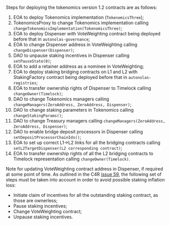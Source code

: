 Steps for deploying the tokenomics version 1.2 contracts are as follows:

1. EOA to deploy Tokenomics implementation (`TokenomicsThree`);
2. TokenomicsProxy to change Tokenomics implementation calling `changeTokenomicsImplementation(TokenomicsThree)`;
3. EOA to deploy Dispenser with VoteWeighting contract being deployed before that in `autonolas-governance`;
4. EOA to change Dispenser address in VoteWeighting calling `changeDispenser(Dispenser)`;
5. DAO to unpause staking incentives in Dispenser calling `setPauseState(0)`;
6. EOA to add a retainer address as a nominee in VoteWeighting;
7. EOA to deploy staking bridging contracts on L1 and L2 with StakingFactory contract being deployed before that in `autonolas-registries`;
8. EOA to transfer ownership rights of Dispenser to Timelock calling `changeOwner(Timelock)`;
9. DAO to change Tokenomics managers calling `changeManagers(ZeroAddress, ZeroAddress, Dispenser)`;
10. DAO to change staking parameters in Tokenomics calling `changeStakingParams()`;
11. DAO to change Treasury managers calling `changeManagers(ZeroAddress, ZeroAddress, Dispenser)`;
12. DAO to enable bridge deposit processors in Dispenser calling `setDepositProcessorChainIds()`;
13. EOA to set up correct L1->L2 links for all the bridging contracts calling `setL2TargetDispenser(L2 corresponding contract)`;
14. EOA to transfer ownership rights of all the L2 bridging contracts to Timelock representation calling `changeOwner(Timelock)`.

Note for updating VoteWeighting contract address in Dispenser, if required at some point of time.
As outlined in the C4R [issue 59](https://github.com/code-423n4/2024-05-olas-findings/issues/59), the following set of
steps must be taken into account in order to avoid possible staking inflation loss:
- Initiate claim of incentives for all the outstanding staking contract, as those are ownerless;
- Pause staking incentives;
- Change VoteWeighting contract;
- Unpause staking incentives.